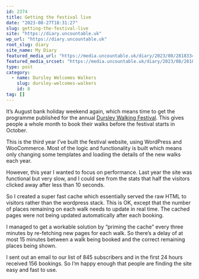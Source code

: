 ```yaml
---
id: 2374
title: Getting the festival live
date: "2023-08-27T18:31:27"
slug: getting-the-festival-live
site: "https://diary.uncountable.uk"
wp_url: "https://diary.uncountable.uk"
root_slug: diary
site_name: My Diary
featured_media_url: "https://media.uncountable.uk/diary/2023/08/28183341/fesival-website.webp"
featured_media_srcset: "https://media.uncountable.uk/diary/2023/08/28183341/fesival-website-300x125.webp 300w, https://media.uncountable.uk/diary/2023/08/28183341/fesival-website-1024x428.webp 1024w, https://media.uncountable.uk/diary/2023/08/28183341/fesival-website-150x150.webp 150w, https://media.uncountable.uk/diary/2023/08/28183341/fesival-website-640x267.webp 640w, https://media.uncountable.uk/diary/2023/08/28183341/fesival-website.webp 2000w"
type: post
category:
  - name: Dursley Welcomes Walkers
    slug: dursley-welcomes-walkers
    id: 8
tag: []
---
```



<p>It&#8217;s August bank holiday weekend again, which means time to get the programme published for the annual <a href="https://festival.dursleywelcomeswalkers.org.uk/">Dursley Walking Festival</a>.  This gives people a whole month to book their walks before the festival starts in October.</p>



<p>This is the third year I&#8217;ve built the festival website, using WordPress and WooCommerce.  Most of the logic and functionality is built which means only changing some templates and loading the details of the new walks each year.</p>



<p>However, this year I wanted to focus on performance.  Last year the site was functional but very slow, and I could see from the stats that half the visitors clicked away after less than 10 seconds.</p>



<p>So I created a super fast cache which essentially served the raw HTML to visitors rather than the wordpress stack.  This is OK, except that the number of places remaining on each walk needs to update in real time.  The cached pages were not being updated automatically after each booking.</p>



<p>I managed to get a workable solution by &#8220;priming the cache&#8221; every three minutes by re-fetching new pages for each walk.  So there&#8217;s a delay of at most 15 minutes between a walk being booked and the correct remaining places being shown.</p>



<p>I sent out an email to our list of 845 subscribers and in the first 24 hours received 156 bookings.  So I&#8217;m happy enough that people are finding the site easy and fast to use.</p>
